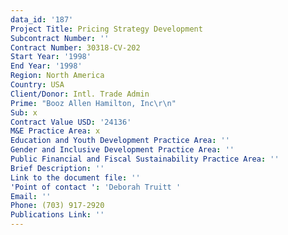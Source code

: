 ```yaml
---
data_id: '187'
Project Title: Pricing Strategy Development
Subcontract Number: ''
Contract Number: 30318-CV-202
Start Year: '1998'
End Year: '1998'
Region: North America
Country: USA
Client/Donor: Intl. Trade Admin
Prime: "Booz Allen Hamilton, Inc\r\n"
Sub: x
Contract Value USD: '24136'
M&E Practice Area: x
Education and Youth Development Practice Area: ''
Gender and Inclusive Development Practice Area: ''
Public Financial and Fiscal Sustainability Practice Area: ''
Brief Description: ''
Link to the document file: ''
'Point of contact ': 'Deborah Truitt '
Email: ''
Phone: (703) 917-2920
Publications Link: ''
---
```

